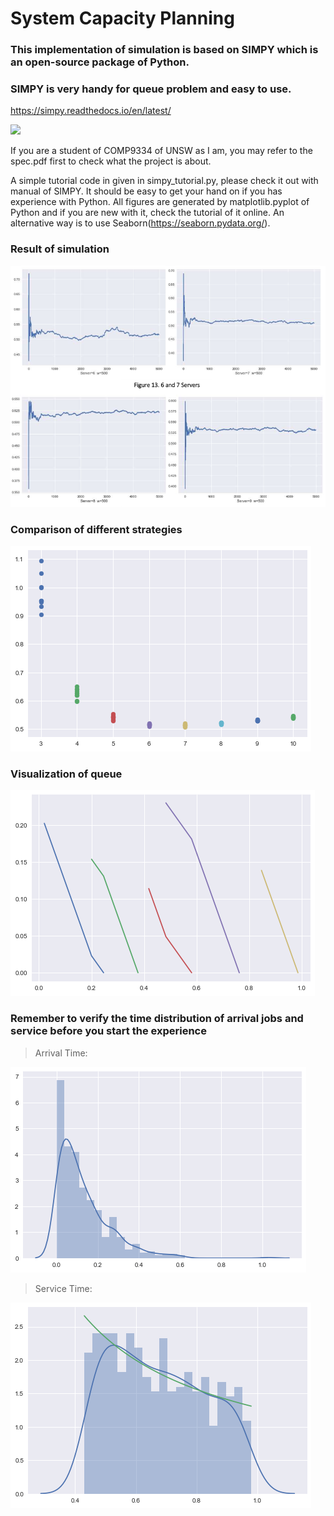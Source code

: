 # System Capacity Planning
### This implementation of simulation is based on SIMPY which is an open-source package of Python.
### SIMPY is very handy for queue problem and easy to use. 
https://simpy.readthedocs.io/en/latest/

![](https://simpy.readthedocs.io/en/latest/_images/simpy-logo-small.png)

If you are a student of COMP9334 of UNSW as I am, you may refer to the spec.pdf first to check what the project is about.

A simple tutorial code in given in simpy_tutorial.py, please check it out with manual of SIMPY. It should be easy to get your hand on if you has experience with Python. All figures are generated by matplotlib.pyplot of Python and if you are new with it, check the tutorial of it online. An alternative way is to use Seaborn(https://seaborn.pydata.org/).

### Result of simulation
![](https://github.com/Yikhan/ImageHost/blob/master/System-Capacity-Planning/sim%20result.png?raw=true)

### Comparison of different strategies
![](https://github.com/Yikhan/ImageHost/blob/master/System-Capacity-Planning/10%E6%AC%A1%E5%AE%9E%E9%AA%8C3-10.png?raw=true)

### Visualization of queue
![](https://github.com/Yikhan/ImageHost/blob/master/System-Capacity-Planning/%E6%B5%8B%E8%AF%95%E6%A0%B7%E4%BE%8B2.png?raw=true)

### Remember to verify the time distribution of arrival jobs and service before you start the experience
>Arrival Time:

![](https://github.com/Yikhan/ImageHost/blob/master/System-Capacity-Planning/arrival%E5%88%86%E5%B8%83.png?raw=true)

>Service Time:

![](https://github.com/Yikhan/ImageHost/blob/master/System-Capacity-Planning/service%E5%88%86%E5%B8%83.png?raw=true)